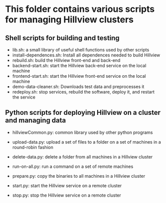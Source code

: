 # This folder contains various scripts for managing Hillview clusters

## Shell scripts for building and testing

* lib.sh: a small library of useful shell functions used by other scripts
* install-dependences.sh: Install all dependences needed to build Hillview
* rebuild.sh: build the Hillview front-end and back-end
* backend-start.sh: start the Hillview back-end service on the local machine
* frontend-start.sh: start the Hillview front-end service on the local machine
* demo-data-cleaner.sh: Downloads test data and preprocesses it
* redeploy.sh: stop services, rebuild the software, deploy it, and restart the service

## Python scripts for deploying Hillview on a cluster and managing data

* hillviewCommon.py: common library used by other python programs
* upload-data.py: upload a set of files to a folder on a set of machines in a
                  round-robin fashion
* delete-data.py: delete a folder from all machines in a Hillview cluster
* run-on-all.py: run a command on a set of remote machines

* prepare.py: copy the binaries to all machines in a Hillview cluster
* start.py: start the Hillview service on a remote cluster
* stop.py: stop the Hillview service on a remote cluster
